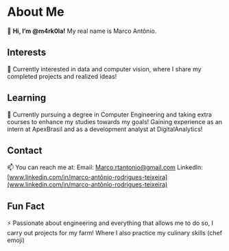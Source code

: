 # About Me

👋 **Hi, I’m @m4rk0la!** My real name is Marco Antônio.

## Interests

👀 Currently interested in data and computer vision, where I share my completed projects and realized ideas!

## Learning

🌱 Currently pursuing a degree in Computer Engineering and taking extra courses to enhance my studies towards my goals! Gaining experience as an intern at ApexBrasil and as a development analyst at DigitalAnalytics!

## Contact

📫 You can reach me at: 
Email: Marco.rtantonio@gmail.com
LinkedIn: [www.linkedin.com/in/marco-antônio-rodrigues-teixeira](www.linkedin.com/in/marco-antônio-rodrigues-teixeira)

## Fun Fact

⚡ Passionate about engineering and everything that allows me to do so, I carry out projects for my farm! Where I also practice my culinary skills (chef emoji)
